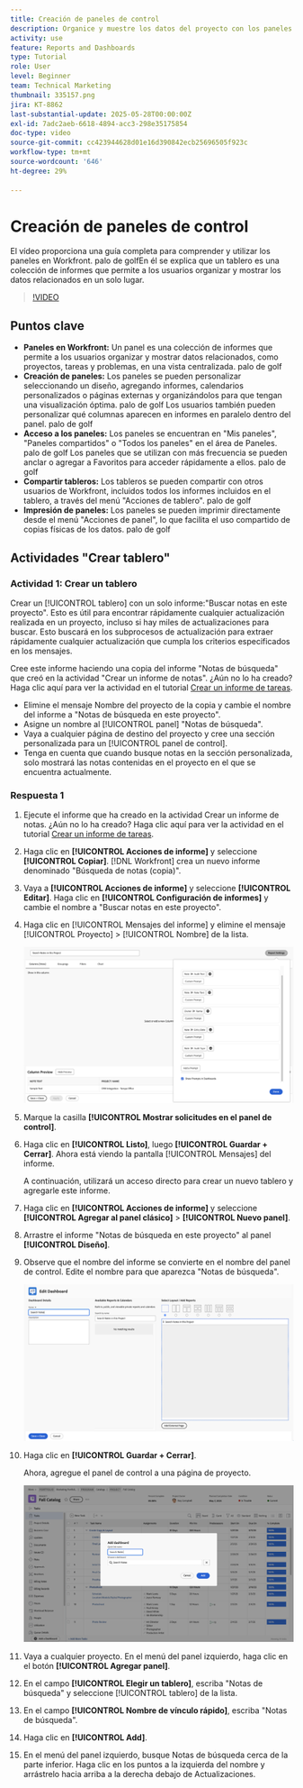 ```yaml
---
title: Creación de paneles de control
description: Organice y muestre los datos del proyecto con los paneles de control de Workfront. Puede acceder a ellos fácilmente, personalizarlos, y compartir e imprimir para una administración y colaboración de proyectos sin problemas.
activity: use
feature: Reports and Dashboards
type: Tutorial
role: User
level: Beginner
team: Technical Marketing
thumbnail: 335157.png
jira: KT-8862
last-substantial-update: 2025-05-28T00:00:00Z
exl-id: 7adc2aeb-6618-4894-acc3-298e35175854
doc-type: video
source-git-commit: cc423944628d01e16d390842ecb25696505f923c
workflow-type: tm+mt
source-wordcount: '646'
ht-degree: 29%

---
```


# Creación de paneles de control

El vídeo proporciona una guía completa para comprender y utilizar los paneles en Workfront.
palo de golfEn él se explica que un tablero es una colección de informes que permite a los usuarios organizar y mostrar los datos relacionados en un solo lugar.

>[!VIDEO](https://video.tv.adobe.com/v/3449125/?captions=spa&quality=12&learn=on&enablevpops=0)

## Puntos clave

* **Paneles en Workfront:** Un panel es una colección de informes que permite a los usuarios organizar y mostrar datos relacionados, como proyectos, tareas y problemas, en una vista centralizada. palo de golf
* **Creación de paneles:** Los paneles se pueden personalizar seleccionando un diseño, agregando informes, calendarios personalizados o páginas externas y organizándolos para que tengan una visualización óptima. palo de golf Los usuarios también pueden personalizar qué columnas aparecen en informes en paralelo dentro del panel. palo de golf
* **Acceso a los paneles:** Los paneles se encuentran en &quot;Mis paneles&quot;, &quot;Paneles compartidos&quot; o &quot;Todos los paneles&quot; en el área de Paneles. palo de golf Los paneles que se utilizan con más frecuencia se pueden anclar o agregar a Favoritos para acceder rápidamente a ellos. palo de golf
* **Compartir tableros:** Los tableros se pueden compartir con otros usuarios de Workfront, incluidos todos los informes incluidos en el tablero, a través del menú &quot;Acciones de tablero&quot;. palo de golf
* **Impresión de paneles:** Los paneles se pueden imprimir directamente desde el menú &quot;Acciones de panel&quot;, lo que facilita el uso compartido de copias físicas de los datos. palo de golf


## Actividades &quot;Crear tablero&quot;

### Actividad 1: Crear un tablero

Crear un [!UICONTROL tablero] con un solo informe:&quot;Buscar notas en este proyecto&quot;. Esto es útil para encontrar rápidamente cualquier actualización realizada en un proyecto, incluso si hay miles de actualizaciones para buscar. Esto buscará en los subprocesos de actualización para extraer rápidamente cualquier actualización que cumpla los criterios especificados en los mensajes.

Cree este informe haciendo una copia del informe &quot;Notas de búsqueda&quot; que creó en la actividad &quot;Crear un informe de notas&quot;. ¿Aún no lo ha creado? Haga clic aquí para ver la actividad en el tutorial [Crear un informe de tareas](https://experienceleague.adobe.com/es/docs/workfront-learn/tutorials-workfront/reporting/basic-reporting/create-a-task-report#activity-1-create-a-note-report-with-prompts).

* Elimine el mensaje Nombre del proyecto de la copia y cambie el nombre del informe a &quot;Notas de búsqueda en este proyecto&quot;.
* Asigne un nombre al [!UICONTROL panel] &quot;Notas de búsqueda&quot;.
* Vaya a cualquier página de destino del proyecto y cree una sección personalizada para un [!UICONTROL panel de control].
* Tenga en cuenta que cuando busque notas en la sección personalizada, solo mostrará las notas contenidas en el proyecto en el que se encuentra actualmente.

### Respuesta 1

1. Ejecute el informe que ha creado en la actividad Crear un informe de notas. ¿Aún no lo ha creado? Haga clic aquí para ver la actividad en el tutorial [Crear un informe de tareas](https://experienceleague.adobe.com/es/docs/workfront-learn/tutorials-workfront/reporting/basic-reporting/create-a-task-report#activity-1-create-a-note-report-with-prompts).
1. Haga clic en **[!UICONTROL Acciones de informe]** y seleccione **[!UICONTROL Copiar]**. [!DNL Workfront] crea un nuevo informe denominado &quot;Búsqueda de notas (copia)&quot;.
1. Vaya a **[!UICONTROL Acciones de informe]** y seleccione **[!UICONTROL Editar]**. Haga clic en **[!UICONTROL Configuración de informes]** y cambie el nombre a &quot;Buscar notas en este proyecto&quot;.
1. Haga clic en [!UICONTROL Mensajes del informe] y elimine el mensaje [!UICONTROL Proyecto] > [!UICONTROL Nombre] de la lista.

   ![Una imagen de la pantalla para crear un panel de control nuevo](assets/edit-report-prompts.png)

1. Marque la casilla **[!UICONTROL Mostrar solicitudes en el panel de control]**.
1. Haga clic en **[!UICONTROL Listo]**, luego **[!UICONTROL Guardar + Cerrar]**. Ahora está viendo la pantalla [!UICONTROL Mensajes] del informe.

   A continuación, utilizará un acceso directo para crear un nuevo tablero y agregarle este informe.

1. Haga clic en **[!UICONTROL Acciones de informe]** y seleccione **[!UICONTROL Agregar al panel clásico]** > **[!UICONTROL Nuevo panel]**.
1. Arrastre el informe &quot;Notas de búsqueda en este proyecto&quot; al panel **[!UICONTROL Diseño]**.
1. Observe que el nombre del informe se convierte en el nombre del panel de control. Edite el nombre para que aparezca &quot;Notas de búsqueda&quot;.

   ![Una imagen de la pantalla para crear un panel de control nuevo](assets/create-dashboard.png)

1. Haga clic en **[!UICONTROL Guardar + Cerrar]**.

   Ahora, agregue el panel de control a una página de proyecto.

   ![Una imagen de la pantalla para crear un panel de control nuevo](assets/add-custom-section.png)

1. Vaya a cualquier proyecto. En el menú del panel izquierdo, haga clic en el botón **[!UICONTROL Agregar panel]**.
1. En el campo **[!UICONTROL Elegir un tablero]**, escriba &quot;Notas de búsqueda&quot; y seleccione [!UICONTROL tablero] de la lista.
1. En el campo **[!UICONTROL Nombre de vínculo rápido]**, escriba &quot;Notas de búsqueda&quot;.
1. Haga clic en **[!UICONTROL Add]**.
1. En el menú del panel izquierdo, busque Notas de búsqueda cerca de la parte inferior. Haga clic en los puntos a la izquierda del nombre y arrástrelo hacia arriba a la derecha debajo de Actualizaciones.
